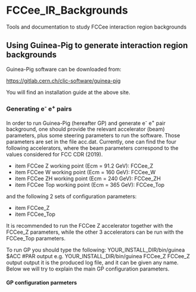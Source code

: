 # FCCee_IR_Backgrounds
Tools and documentation to study FCCee interaction region backgrounds

## Using Guinea-Pig to generate interaction region backgrounds

Guinea-Pig software can be downloaded from:

https://gitlab.cern.ch/clic-software/guinea-pig

You will find an installation guide at the above site.

### Generating e<sup>-</sup> e<sup>+</sup> pairs 

In order to run Guinea-Pig (hereafter GP) and generate e<sup>-</sup> e<sup>+</sup> pair background, one should provide the relevant accelerator (beam) parameters, plus some steering parameters to run the software. Those parameters are set in the file acc.dat.
Currently, one can find the four following accelerators, where the beam parameters correspond to the values considered for FCC CDR (2019).
- item FCCee Z working point (Ecm = 91.2 GeV): FCCee_Z
- item FCCee W working point (Ecm = 160 GeV): FCCee_W
- item FCCee ZH working point (Ecm = 240 GeV): FCCee_ZH
- item FCCee Top working point (Ecm = 365 GeV): FCCee_Top

and the following 2 sets of configuration parameters:
- item FCCee_Z
- item FCCee_Top

It is recommended to run the FCCee Z accelerator together with the FCCee_Z parameters, while the other 3 accelerators can be run with the FCCee_Top parameters.

To run GP you should type the following:
YOUR_INSTALL_DIR/bin/guinea $ACC #PAR output
e.g.
YOUR_INSTALL_DIR/bin/guinea FCCee_Z FCCee_Z output
output it is the produced log file, and it can be given any name. Below we will try to explain the main GP configuration parameters.

#### GP configuration parmeters